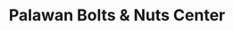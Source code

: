 ---
title: "Palawan Bolts & Nuts Center"
url: /puerto-princesa/palawan-bolts-und-nuts-center/
shop: Eisenwaren
---